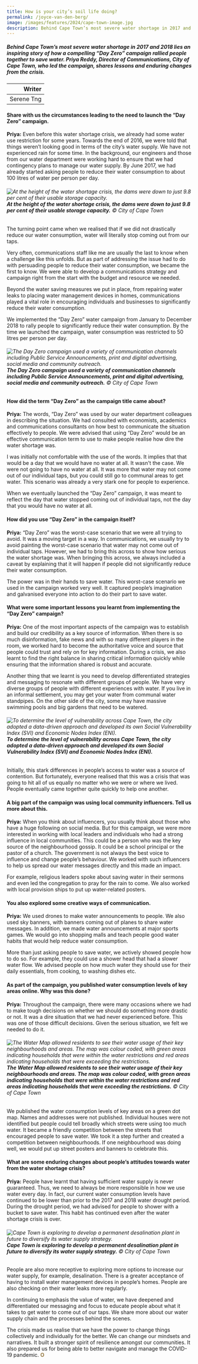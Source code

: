 ```yaml
---
title: How is your city’s soil life doing? 
permalink: /joyce-van-den-berg/
image: /images/features/2024/cape-town-image.jpg
description: Behind Cape Town’s most severe water shortage in 2017 and 2018 lies an inspiring story of how a compelling “Day Zero” campaign rallied people together to save water. Priya Reddy, Director of Communications, City of Cape Town, who led the campaign, shares lessons and enduring changes from the crisis. 
---
```


##### Behind Cape Town’s most severe water shortage in 2017 and 2018 lies an inspiring story of how a compelling “Day Zero” campaign rallied people together to save water. Priya Reddy, Director of Communications, City of Cape Town, who led the campaign, shares lessons and enduring changes from the crisis.  

| Writer |
| ---: |
| Serene Tng | 

#### **Share with us the circumstances leading to the need to launch the “Day Zero” campaign.**

**Priya:** Even before this water shortage crisis, we already had some water use restriction for some years. Towards the end of 2016, we were told that things weren’t looking good in terms of the city’s water supply. We have not experienced rain for some time. In the background, our engineers and those from our water department were working hard to ensure that we had contingency plans to manage our water supply. By June 2017, we had already started asking people to reduce their water consumption to about 100 litres of water per person per day. 

###### ![At the height of the water shortage crisis, the dams were down to just 9.8 per cent of their usable storage capacity.](/images/features/2024/cape-town-dams.jpg/)**At the height of the water shortage crisis, the dams were down to just 9.8 per cent of their usable storage capacity.** © City of Cape Town 

The turning point came when we realised that if we did not drastically reduce our water consumption, water will literally stop coming out from our taps. 

Very often, communications staff like me are usually the last to know when a challenge like this unfolds. But as part of addressing the issue had to do with persuading people to reduce their water consumption, we became the first to know. We were able to develop a communications strategy and campaign right from the start with the budget and resource we needed. 

Beyond the water saving measures we put in place, from repairing water leaks to placing water management devices in homes, communications played a vital role in encouraging individuals and businesses to significantly reduce their water consumption. 

We implemented the “Day Zero” water campaign from January to December 2018 to rally people to significantly reduce their water consumption. By the time we launched the campaign, water consumption was restricted to 50 litres per person per day. 

###### ![The Day Zero campaign used a variety of communication channels including Public Service Announcements, print and digital advertising, social media and community outreach.](/images/features/2024/day-zero.jpg/)**The Day Zero campaign used a variety of communication channels including Public Service Announcements, print and digital advertising, social media and community outreach.** © City of Cape Town

#### **How did the term “Day Zero” as the campaign title came about?**

**Priya:** The words, “Day Zero” was used by our water department colleagues in describing the situation. We had consulted with economists, academics and communications consultants on how best to communicate the situation effectively to people. We were advised that using “Day Zero” would be an effective communication term to use to make people realise how dire the water shortage was. 

I was initially not comfortable with the use of the words. It implies that that would be a day that we would have no water at all. It wasn't the case. We were not going to have no water at all. It was more that water may not come out of our individual taps, but you could still go to communal areas to get water. This scenario was already a very stark one for people to experience. 

When we eventually launched the “Day Zero” campaign, it was meant to reflect the day that water stopped coming out of individual taps, not the day that you would have no water at all. 

#### **How did you use “Day Zero” in the campaign itself?**

**Priya:** “Day Zero” was the worst-case scenario that we were all trying to avoid. It was a moving target in a way. In communications, we usually try to avoid painting the worst-case scenario that water may not come out of individual taps. However, we had to bring this across to show how serious the water shortage was. When bringing this across, we always included a caveat by explaining that it will happen if people did not significantly reduce their water consumption. 

The power was in their hands to save water. This worst-case scenario we used in the campaign worked very well. It captured people’s imagination and galvanised everyone into action to do their part to save water. 

#### **What were some important lessons you learnt from implementing the “Day Zero” campaign?**

**Priya:** One of the most important aspects of the campaign was to establish and build our credibility as a key source of information. When there is so much disinformation, fake news and with so many different players in the room, we worked hard to become the authoritative voice and source that people could trust and rely on for key information. During a crisis, we also learnt to find the right balance in sharing critical information quickly while ensuring that the information shared is robust and accurate.

Another thing that we learnt is you need to develop differentiated strategies and messaging to resonate with different groups of people. We have very diverse groups of people with different experiences with water. If you live in an informal settlement, you may get your water from communal water standpipes. On the other side of the city, some may have massive swimming pools and big gardens that need to be watered. 

###### ![To determine the level of vulnerability across Cape Town, the city adopted a data-driven approach and developed its own Social Vulnerability Index (SVI) and Economic Nodes Index (ENI).](/images/features/2024/cape-town-image.jpg/)**To determine the level of vulnerability across Cape Town, the city adopted a data-driven approach and developed its own Social Vulnerability Index (SVI) and Economic Nodes Index (ENI).** 

Initially, this stark differences in people’s access to water was a source of contention. But fortunately, everyone realised that this was a crisis that was going to hit all of us equally no matter who we were or where we lived. People eventually came together quite quickly to help one another. 

#### **A big part of the campaign was using local community influencers. Tell us more about this.**

**Priya:** When you think about influencers, you usually think about those who have a huge following on social media. But for this campaign, we were more interested in working with local leaders and individuals who had a strong influence in local communities. 
This could be a person who was the key source of the neighbourhood gossip. It could be a school principal or the pastor of a church. The government is not always the best voice to influence and change people’s behaviour. We worked with such influencers to help us spread our water messages directly and this made an impact. 

For example, religious leaders spoke about saving water in their sermons and even led the congregation to pray for the rain to come. We also worked with local provision ships to put up water-related posters.

#### **You also explored some creative ways of communication.**

**Priya:** We used drones to make water announcements to people. We also used sky banners, with banners coming out of planes to share water messages. In addition, we made water announcements at major sports games. We would go into shopping malls and teach people good water habits that would help reduce water consumption. 

More than just asking people to save water, we actively showed people how to do so. For example, they could use a shower head that had a slower water flow. We advised people on how much water they should use for their daily essentials, from cooking, to washing dishes etc. 

#### **As part of the campaign, you published water consumption levels of key areas online. Why was this done?**

**Priya:** Throughout the campaign, there were many occasions where we had to make tough decisions on whether we should do something more drastic or not. It was a dire situation that we had never experienced before. This was one of those difficult decisions. Given the serious situation, we felt we needed to do it. 

###### ![The Water Map allowed residents to see their water usage of their key neighbourhoods and areas. The map was colour coded, with green areas indicating households that were within the water restrictions and red areas indicating households that were exceeding the restrictions.](/images/features/2024/green-dot-map.jpg/)**The Water Map allowed residents to see their water usage of their key neighbourhoods and areas. The map was colour coded, with green areas indicating households that were within the water restrictions and red areas indicating households that were exceeding the restrictions.** © City of Cape Town

We published the water consumption levels of key areas on a green dot map. Names and addresses were not published. Individual houses were not identified but people could tell broadly which streets were using too much water. It became a friendly competition between the streets that encouraged people to save water. We took it a step further and created a competition between neighbourhoods. If one neighbourhood was doing well, we would put up street posters and banners to celebrate this.  

#### **What are some enduring changes about people’s attitudes towards water from the water shortage crisis?**

**Priya:** People have learnt that having sufficient water supply is never guaranteed. Thus, we need to always be more responsible in how we use water every day. In fact, our current water consumption levels have continued to be lower than prior to the 2017 and 2018 water drought period. During the drought period, we had advised for people to shower with a bucket to save water. This habit has continued even after the water shortage crisis is over. 

###### ![Cape Town is exploring to develop a permanent desalination plant in future to diversify its water supply strategy.](/images/features/2024/desalination-plant.jpg/)**Cape Town is exploring to develop a permanent desalination plant in future to diversify its water supply strategy.** © City of Cape Town

People are also more receptive to exploring more options to increase our water supply, for example, desalination. There is a greater acceptance of having to install water management devices in people’s homes. People are also checking on their water leaks more regularly. 

In continuing to emphasis the value of water, we have deepened and differentiated our messaging and focus to educate people about what it takes to get water to come out of our taps. We share more about our water supply chain and the processes behind the scenes.

The crisis made us realise that we have the power to change things collectively and individually for the better. We can change our mindsets and narratives. It built a stronger spirit of resilience amongst our communities. It also prepared us for being able to better navigate and manage the COVID-19 pandemic. **<font color="#967942">O</font>** 

